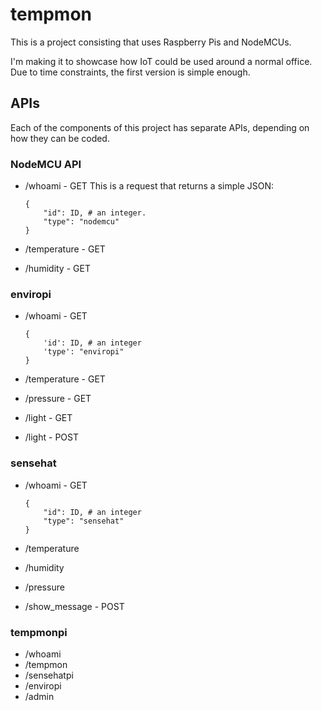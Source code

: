 # tempmon

This is a project consisting that uses Raspberry Pis and NodeMCUs.

I'm making it to showcase how IoT could be used around a normal office. Due to time constraints, the first version is simple enough.

## APIs
Each of the components of this project has separate APIs, depending on how they can be coded.

### NodeMCU API

* /whoami - GET
    This is a request that returns a simple JSON:

    ```
    {
        "id": ID, # an integer.
        "type": "nodemcu"
    }
    ```
* /temperature - GET

* /humidity - GET

### enviropi

* /whoami - GET

    ```
    {
        'id': ID, # an integer
        'type': "enviropi"
    }
    ```

* /temperature - GET
* /pressure - GET
* /light - GET
* /light - POST 

### sensehat

* /whoami - GET

    ```
    {
        "id": ID, # an integer
        "type": "sensehat"
    }
    ```

* /temperature
* /humidity
* /pressure
* /show_message - POST


### tempmonpi

* /whoami
* /tempmon
* /sensehatpi
* /enviropi
* /admin



